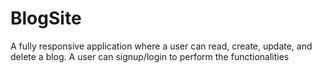 # BlogSite

A fully responsive application where a user can read, create, update, and delete a blog. A user can signup/login to
perform the functionalities
